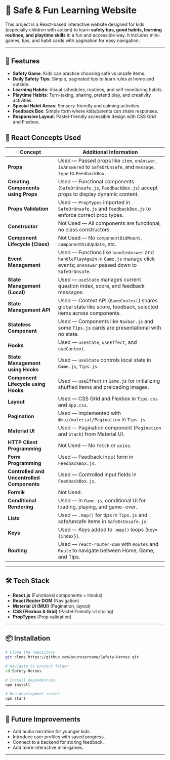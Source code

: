 

# 🧩 Safe & Fun Learning Website

This project is a React-based interactive website designed for kids (especially children with autism) to learn **safety tips, good habits, learning routines, and playtime skills** in a fun and accessible way.
It includes mini-games, tips, and habit cards with pagination for easy navigation.

---

## 🚀 Features

* **Safety Game**: Kids can practice choosing safe vs unsafe items.
* **Daily Safety Tips**: Simple, paginated tips to learn rules at home and outside.
* **Learning Habits**: Visual schedules, routines, and self-monitoring habits.
* **Playtime Habits**: Turn-taking, sharing, pretend play, and creativity activities.
* **Special Habit Areas**: Sensory-friendly and calming activities.
* **Feedback Box**: Simple form where kids/parents can share responses.
* **Responsive Layout**: Pastel-friendly accessible design with CSS Grid and Flexbox.



## 📘 React Concepts Used

| **Concept**                                | **Additional Information**                                                                                                             |
| ------------------------------------------ | -------------------------------------------------------------------------------------------------------------------------------------- |
| **Props**                                  | Used — Passed props like `item`, `onAnswer`, `isAnswered` to `SafeOrUnsafe`, and `message`, `type` to `FeedbackBox`.                   |
| **Creating Components using Props**        | Used — Functional components (`SafeOrUnsafe.js`, `FeedbackBox.js`) accept props to display dynamic content.                            |
| **Props Validation**                       | Used — `PropTypes` imported in `SafeOrUnsafe.js` and `FeedbackBox.js` to enforce correct prop types.                                   |
| **Constructor**                            | Not Used — All components are functional; no class constructors.                                                                       |
| **Component Lifecycle (Class)**            | Not Used — No `componentDidMount`, `componentDidUpdate`, etc.                                                                          |
| **Event Management**                       | Used — Functions like `handleAnswer` and `handlePlayAgain` in `Game.js` manage click events; `onAnswer` passed down to `SafeOrUnsafe`. |
| **State Management (Local)**               | Used — `useState` manages current question index, score, and feedback messages.                                                        |
| **State Management API**                   | Used — Context API (`GameContext`) shares global state like score, feedback, selected items across components.                         |
| **Stateless Component**                    | Used — Components like `Navbar.js` and some `Tips.js` cards are presentational with no state.                                          |
| **Hooks**                                  | Used — `useState`, `useEffect`, and `useContext`.                                                                                      |
| **State Management using Hooks**           | Used — `useState` controls local state in `Game.js`, `Tips.js`.                                                                        |
| **Component Lifecycle using Hooks**        | Used — `useEffect` in `Game.js` for initializing shuffled items and preloading images.                                                 |
| **Layout**                                 | Used — CSS Grid and Flexbox in `Tips.css` and `App.css`.                                                                               |
| **Pagination**                             | Used — Implemented with `@mui/material/Pagination` in `Tips.js`.                                                                       |
| **Material UI**                            | Used — Pagination component (`Pagination` and `Stack`) from Material UI.                                                               |
| **HTTP Client Programming**                | Not Used — No `fetch` or `axios`.                                                                                                      |
| **Form Programming**                       | Used — Feedback input form in `FeedbackBox.js`.                                                                                        |
| **Controlled and Uncontrolled Components** | Used — Controlled input fields in `FeedbackBox.js`.                                                                                    |
| **Formik**                                 | Not Used.                                                                                                                              |
| **Conditional Rendering**                  | Used — In `Game.js`, conditional UI for loading, playing, and game-over.                                                               |
| **Lists**                                  | Used — `.map()` for tips in `Tips.js` and safe/unsafe items in `SafeOrUnsafe.js`.                                                      |
| **Keys**                                   | Used — Keys added to `.map()` loops (`key={index}`).                                                                                   |
| **Routing**                                | Used — `react-router-dom` with `Routes` and `Route` to navigate between Home, Game, and Tips.                                          |

---

## 🛠️ Tech Stack

* **React.js** (Functional components + Hooks)
* **React Router DOM** (Navigation)
* **Material UI (MUI)** (Pagination, layout)
* **CSS (Flexbox & Grid)** (Pastel-friendly UI styling)
* **PropTypes** (Prop validation)

---

## 📦 Installation

```bash
# Clone the repository
git clone https://github.com/yourusername/Safety-Heroes.git

# Navigate to project folder
cd Safety-Heroes

# Install dependencies
npm install

# Run development server
npm start
```

---

## 🌟 Future Improvements

* Add audio narration for younger kids.
* Introduce user profiles with saved progress.
* Connect to a backend for storing feedback.
* Add more interactive mini-games.

---
